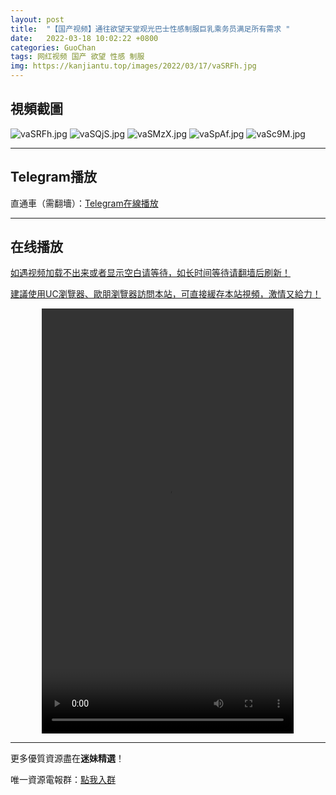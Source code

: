 ```yaml
---
layout: post
title:  "【国产视频】通往欲望天堂观光巴士性感制服巨乳乘务员满足所有需求 "
date:   2022-03-18 10:02:22 +0800
categories: GuoChan
tags: 网红视频 国产 欲望 性感 制服
img: https://kanjiantu.top/images/2022/03/17/vaSRFh.jpg
---
```



## 視頻截圖

![vaSRFh.jpg](https://kanjiantu.top/images/2022/03/17/vaSRFh.jpg)
![vaSQjS.jpg](https://kanjiantu.top/images/2022/03/17/vaSQjS.jpg)
![vaSMzX.jpg](https://kanjiantu.top/images/2022/03/17/vaSMzX.jpg)
![vaSpAf.jpg](https://kanjiantu.top/images/2022/03/17/vaSpAf.jpg)
![vaSc9M.jpg](https://kanjiantu.top/images/2022/03/17/vaSc9M.jpg)

* * *
## Telegram播放

直通車（需翻墻）：[Telegram在線播放](https://t.me/mimeijingxuan/175)

* * *
## 在线播放
<u>如遇视频加载不出来或者显示空白请等待，如长时间等待请翻墙后刷新！</u>

<u>建議使用UC瀏覽器、歐朋瀏覽器訪問本站，可直接緩存本站視頻，激情又給力！</u>
<center><video src="https://publer.io/uploads/tmp/1648488228-24763-0698-4412/d78b390abe620934ea8d100c2ed2a249.mp4" width="80%" height="680px" controls="controls"></video></center>

* * *
更多優質資源盡在**迷妹精選**！

唯一資源電報群：[點我入群](https://t.me/mimeijingxuan)


